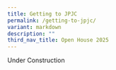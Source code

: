 ```yaml
---
title: Getting to JPJC
permalink: /getting-to-jpjc/
variant: markdown
description: ""
third_nav_title: Open House 2025
---
```

<p>Under Construction</p>
<div hidden="">
<div align="justify">

	
	
	
	

<h4><b> 3 ways to get to JPJC</b></h4>
	
<p><b>#1: From Bukit Panjang MRT</b></p>
<ul><li>Enter Hillion Mall</li>
<li>Take bus 975 from the bus interchange</li>
<li>	Alight at the 3rd stop and cross the road</li>
<li>Cut through Blocks 5 and 6 and walk in along Teck Whye Walk</li>
	<li>(Alternatively, walk to Pang Sua PCN beside Junction 10 and follow route #3)</li></ul>

<p><b>#2: Choa Chu Kang Bus Interchange/Lot One</b></p>
<ul><li>(Bus Interchange) Take bus 190 or 985</li>
<li>(Bus stop outside Lot One) Take either bus 190, 975, or 985</li>
<li>Alight at the 3rd stop and cut through Blocks 5 and 6</li>
<li>Walk in along Teck Whye Walk</li></ul>

<p><b>#3: Pang Sua PCN (beside Junction 10 or from Yew Tee/Villa Verde)</b></p>
<ul><li>Walk along the PCN until a mini shelter is spotted</li>
<li>Walk up the slope</li>
<li>Turn right to enter JPJC</li></ul>
</div></div>